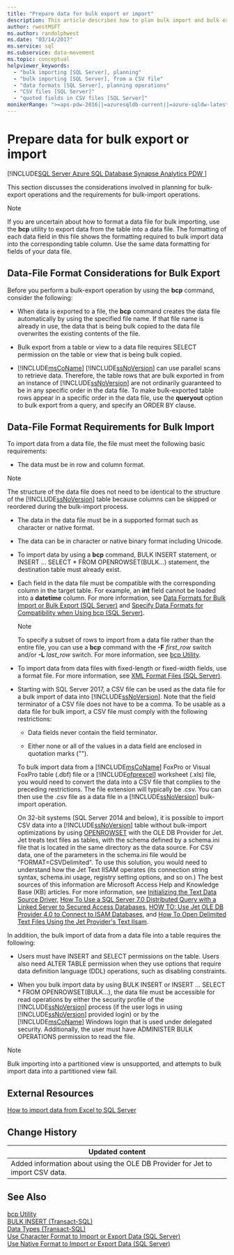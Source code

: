 ```yaml
---
title: "Prepare data for bulk export or import"
description: This article describes how to plan bulk import and bulk export operations, including data file format requirements and when to use the bcp utility.
author: rwestMSFT
ms.author: randolphwest
ms.date: "03/14/2017"
ms.service: sql
ms.subservice: data-movement
ms.topic: conceptual
helpviewer_keywords:
  - "bulk importing [SQL Server], planning"
  - "bulk importing [SQL Server], from a CSV file"
  - "data formats [SQL Server], planning operations"
  - "CSV files [SQL Server]"
  - "quoted fields in CSV files [SQL Server]"
monikerRange: ">=aps-pdw-2016||=azuresqldb-current||=azure-sqldw-latest||>=sql-server-2016||>=sql-server-linux-2017||=azuresqldb-mi-current"
---
```

# Prepare data for bulk export or import
[!INCLUDE[SQL Server Azure SQL Database Synapse Analytics PDW ](../../includes/applies-to-version/sql-asdb-asdbmi-asa-pdw.md)]

  This section discusses the considerations involved in planning for bulk-export operations and the requirements for bulk-import operations.  
  
> [!NOTE]  
>  If you are uncertain about how to format a data file for bulk importing,  use the **bcp** utility to export data from the table into a data file. The formatting of each data field in this file shows the formatting required to bulk import data into the corresponding table column. Use the same data formatting for fields of your data file.  
  
## Data-File Format Considerations for Bulk Export  
 Before you perform a bulk-export operation by using the **bcp** command, consider the following:  
  
-   When data is exported to a file, the **bcp** command creates the data file automatically by using the specified file name. If that file name is already in use, the data that is being bulk copied to the data file overwrites the existing contents of the file.  
  
-   Bulk export from a table or view to a data file requires SELECT permission on the table or view that is being bulk copied.  
  
-   [!INCLUDE[msCoName](../../includes/msconame-md.md)] [!INCLUDE[ssNoVersion](../../includes/ssnoversion-md.md)] can use parallel scans to retrieve data. Therefore, the table rows that are bulk exported in from an instance of [!INCLUDE[ssNoVersion](../../includes/ssnoversion-md.md)] are not ordinarily guaranteed to be in any specific order in the data file. To make bulk-exported table rows appear in a specific order in the data file, use the **queryout** option to bulk export from a query, and specify an ORDER BY clause.  
  
## Data-File Format Requirements for Bulk Import  
 To import data from a data file, the file must meet the following basic requirements:  
  
-   The data must be in row and column format.  
  
> [!NOTE]  
>  The structure of the data file does not need to be identical to the structure of the [!INCLUDE[ssNoVersion](../../includes/ssnoversion-md.md)] table because columns can be skipped or reordered during the bulk-import process.  
  
-   The data in the data file must be in a supported format such as character or native format.  
  
-   The data can be in character or native binary format including Unicode.  
  
-   To import data by using a **bcp** command, BULK INSERT statement, or INSERT ... SELECT * FROM OPENROWSET(BULK...) statement, the destination table must already exist.  
  
-   Each field in the data file must be compatible with the corresponding column in the target table. For example, an **int** field cannot be loaded into a **datetime** column. For more information, see [Data Formats for Bulk Import or Bulk Export &#40;SQL Server&#41;](../../relational-databases/import-export/data-formats-for-bulk-import-or-bulk-export-sql-server.md) and [Specify Data Formats for Compatibility when Using bcp &#40;SQL Server&#41;](../../relational-databases/import-export/specify-data-formats-for-compatibility-when-using-bcp-sql-server.md).  
  
    > [!NOTE]  
    >  To specify a subset of rows to import from a data file rather than the entire file, you can use a **bcp** command with the **-F** *first_row* switch and/or **-L** *last_row* switch. For more information, see [bcp Utility](../../tools/bcp-utility.md).  
  
-   To import data from data files with fixed-length or fixed-width fields, use a format file. For more information, see [XML Format Files &#40;SQL Server&#41;](../../relational-databases/import-export/xml-format-files-sql-server.md).  
  
-  Starting with SQL Server 2017, a CSV file can be used as the data file for a bulk import of data into [!INCLUDE[ssNoVersion](../../includes/ssnoversion-md.md)]. Note that the field terminator of a CSV file does not have to be a comma. To be usable as a data file for bulk import, a CSV file must comply with the following restrictions:  
  
    -   Data fields never contain the field terminator.  
  
    -   Either none or all of the values in a data field are enclosed in quotation marks ("").  
  
     To bulk import data from a [!INCLUDE[msCoName](../../includes/msconame-md.md)] FoxPro or Visual FoxPro table (.dbf) file or a [!INCLUDE[ofprexcel](../../includes/ofprexcel-md.md)] worksheet (.xls) file, you would need to convert the data into a CSV file that complies to the preceding restrictions. The file extension will typically be .csv. You can then use the .csv file as a data file in a [!INCLUDE[ssNoVersion](../../includes/ssnoversion-md.md)] bulk-import operation.  
  
     On 32-bit systems (SQL Server 2014 and below), it is possible to import CSV data into a [!INCLUDE[ssNoVersion](../../includes/ssnoversion-md.md)] table without bulk-import optimizations by using [OPENROWSET](../../t-sql/functions/openrowset-transact-sql.md) with the OLE DB Provider for Jet. Jet treats text files as tables, with the schema defined by a schema.ini file that is located in the same directory as the data source.  For CSV data, one of the parameters in the schema.ini file would be "FORMAT=CSVDelimited". To use this solution, you would need to understand how the Jet Text IISAM operates (its connection string syntax, schema.ini usage, registry setting options, and so on.)  The best sources of this information are Microsoft Access Help and Knowledge Base (KB) articles. For more information, see [Initializing the Text Data Source Driver](/office/client-developer/access/desktop-database-reference/initializing-the-text-data-source-driver), [How To Use a SQL Server 7.0 Distributed Query with a Linked Server to Secured Access Databases](https://www.betaarchive.com/wiki/index.php?title=Microsoft_KB_Archive/246255), [HOW TO: Use Jet OLE DB Provider 4.0 to Connect to ISAM Databases](https://www.betaarchive.com/wiki/index.php?title=Microsoft_KB_Archive/326548), and [How To Open Delimited Text Files Using the Jet Provider's Text IIsam](https://www.betaarchive.com/wiki/index.php?title=Microsoft_KB_Archive/262537).  
  
 In addition, the bulk import of data from a data file into a table requires the following:  
  
-   Users must have INSERT and SELECT permissions on the table. Users also need ALTER TABLE permission when they use options that require data definition language (DDL) operations, such as disabling constraints.  
  
-   When you bulk import data by using BULK INSERT or INSERT ... SELECT * FROM OPENROWSET(BULK...), the data file must be accessible for read operations by either the security profile of the [!INCLUDE[ssNoVersion](../../includes/ssnoversion-md.md)] process (if the user logs in using [!INCLUDE[ssNoVersion](../../includes/ssnoversion-md.md)] provided login) or by the [!INCLUDE[msCoName](../../includes/msconame-md.md)] Windows login that is used under delegated security. Additionally, the user must have ADMINISTER BULK OPERATIONS permission to read the file.  
  
> [!NOTE]  
>  Bulk importing into a partitioned view is unsupported, and attempts to bulk import data into a partitioned view fail.  
  
## External Resources  
 [How to import data from Excel to SQL Server](https://support.microsoft.com/kb/321686)  
  
## Change History  
  
|Updated content|  
|---------------------|  
|Added information about using the OLE DB Provider for Jet to import CSV data.|  
  
## See Also  
 [bcp Utility](../../tools/bcp-utility.md)   
 [BULK INSERT &#40;Transact-SQL&#41;](../../t-sql/statements/bulk-insert-transact-sql.md)   
 [Data Types &#40;Transact-SQL&#41;](../../t-sql/data-types/data-types-transact-sql.md)   
 [Use Character Format to Import or Export Data &#40;SQL Server&#41;](../../relational-databases/import-export/use-character-format-to-import-or-export-data-sql-server.md)   
 [Use Native Format to Import or Export Data &#40;SQL Server&#41;](../../relational-databases/import-export/use-native-format-to-import-or-export-data-sql-server.md)  
  
